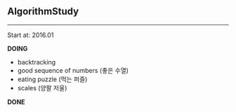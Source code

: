## AlgorithmStudy

---

Start at: 2016.01

__DOING__
- backtracking
 - good sequence of numbers (좋은 수열)
 - eating puzzle (먹는 퍼즐)
 - scales (양팔 저울)

__DONE__
